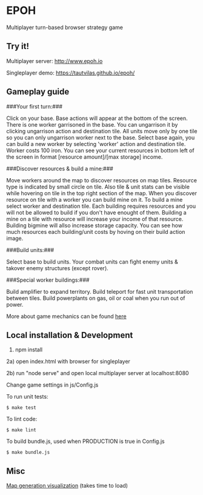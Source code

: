 # EPOH

Multiplayer turn-based browser strategy game

## Try it! ##

Multiplayer server: http://www.epoh.io

Singleplayer demo: https://tautvilas.github.io/epoh/

## Gameplay guide ##

###Your first turn:###

Click on your base. Base actions will appear at the bottom of the screen. There is one worker garrisoned in the base.
You can ungarrison it by clicking ungarrison action and destination tile. All units move only by one tile so you can
only ungarrison worker next to the base. Select base again, you can build a new worker by selecting 'worker' action
and destination tile. Worker costs 100 iron. You can see your current resources in bottom left of the screen in format
[resource amount]/[max storage] income.

###Discover resources & build a mine:###

Move workers around the map to discover resources on map tiles. Resource type is
indicated by small circle on tile. Also tile & unit stats can be visible while hovering on tile in the top right section of the map.
When you discover resource on tile with a worker you can build mine on it. To build a mine select worker and destination tile.
Each building requires resources and you will not be allowed to build if you don't have enought of them. Building a mine on a tile
with resource will increase your income of that resource. Building bigmine will allso increase storage capacity. You can see
how much resources each building/unit costs by hoving on their build action image.

###Build units:###

Select base to build units. Your combat units can fight enemy units & takover enemy structures (except rover).

###Special worker buildings:###

Build amplifier to expand territory. Build teleport for fast unit transportation between tiles. Build powerplants on gas, oil or coal when you
run out of power.

More about game mechanics can be found [here](https://tautvilas.github.io/epoh/rules.html)

## Local installation & Development ##

1) npm install

2a) open index.html with browser for singleplayer

2b) run "node serve" and open local multiplayer server at localhost:8080

Change game settings in js/Config.js

To run unit tests:

    $ make test

To lint code:

    $ make lint

To build bundle.js, used when PRODUCTION is true in Config.js

    $ make bundle.js


## Misc ##

[Map generation visualization](https://tautvilas.github.io/epoh/perlin.html) (takes time to load)
